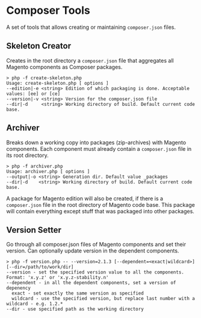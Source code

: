 Composer Tools
==============

A set of tools that allows creating or maintaining `composer.json` files.

Skeleton Creator
---

Creates in the root directory a `composer.json` file that aggregates all Magento components as Composer packages.

```shell
> php -f create-skeleton.php
Usage: create-skeleton.php [ options ]
--edition|-e <string> Edition of which packaging is done. Acceptable values: [ee] or [ce]
--version|-v <string> Version for the composer.json file
--dir|-d     <string> Working directory of build. Default current code base.

```

Archiver
---

Breaks down a working copy into packages (zip-archives) with Magento components. Each component must already contain a `composer.json` file in its root directory.

```shell
> php -f archiver.php
Usage: archiver.php [ options ]
--output|-o <string> Generation dir. Default value _packages
--dir|-d    <string> Working directory of build. Default current code base.

```

A package for Magento edition will also be created, if there is a `composer.json` file in the root directory of Magento code base. This package will contain everything except stuff that was packaged into other packages.

Version Setter
---

Go through all composer.json files of Magento components and set their version. Can optionally update version in the dependent components.

```shell
> php -f version.php -- --version=2.1.3 [--dependent=<exact|wildcard>] [--dir=/path/to/work/dir]
--version - set the specified version value to all the components. Format: 'x.y.z' or 'x.y.z-stability.n'
--dependent - in all the dependent components, set a version of depenency
  exact - set exactly the same version as specified
  wildcard - use the specified version, but replace last number with a wildcard - e.g. 1.2.*
--dir - use specified path as the working directory

```
